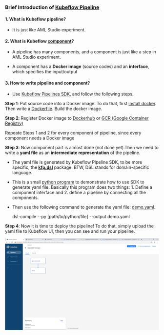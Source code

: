 
### Brief Introduction of [Kubeflow Pipeline](https://www.kubeflow.org/docs/pipelines/pipelines-overview/)

#### 1. What is Kubeflow pipeline?
* It is just like AML Studio experiment.


#### 2. What is Kubeflow [component](https://www.kubeflow.org/docs/pipelines/concepts/component/)?
* A pipeline has many components, and a component is just like a step in AML Studio experiment.

* A component has a **Docker image** (source codes) and an **interface**, which specifies the input/output

#### 3. How to write pipeline and component?
* Use [Kubeflow Pipelines SDK](https://www.kubeflow.org/docs/pipelines/sdk/), and follow the following steps.

**Step 1**: Put source code into a Docker image. To do that, first [install docker](https://docs.docker.com/docker-for-windows/install/). Then write a [Dockerfile](https://docs.docker.com/develop/develop-images/dockerfile_best-practices/). Build the docker image. 

**Step 2**: Register Docker image to [Dockerhub](https://cloud.docker.com/u/guobowen1990/repository/docker/guobowen1990/cnn-demo) or [GCR (Google Container Registry)](https://console.cloud.google.com/gcr/images/kubeflow-trial-241202?project=kubeflow-trial-241202&folder&organizationId)

Repeate Steps 1 and 2 for every component of pipeline, since every component needs a Docker image

**Step 3**: Now component part is almost done (not done yet).Then we need to write a **yaml file** as an **intermediate representation** of the pipeline.

* The yaml file is generated by Kubeflow Pipeline SDK, to be more specific, the [**kfp.dsl**](https://www.kubeflow.org/docs/pipelines/sdk/dsl-overview/) package. BTW, DSL stands for domain-specific language.
   
* This is a small [python program](https://github.com/Bowen-Guo/learn-kubeflow/blob/master/sequential.py) to demonstrate how to use SDK to generate yaml file. Basically this program does two things: 1. Define a component interface and 2. define a pipeline by connecting all the components.

* Then use the following command to generate the yaml file: [demo.yaml](https://github.com/Bowen-Guo/learn-kubeflow/blob/master/demo.yaml).

    dsl-compile --py [path/to/python/file] --output demo.yaml


**Step 4**: Now it is time to deploy the pipeline! To do that, simply upload the yaml file to Kubeflow UI, then you can see and run your pipeline.

<img src="images/kubeflow-demo-ui.png" width=800>
